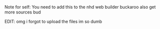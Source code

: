 Note for self:
You need to add this to the nhd web builder buckaroo
also get more sources bud



EDIT: omg i forgot to upload the files
im so dumb
